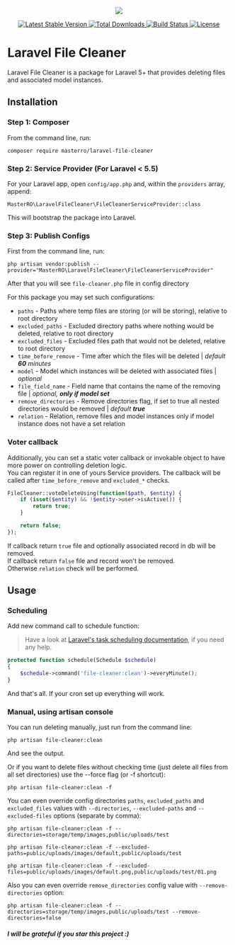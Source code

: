 <p align="center">
    <img src="https://raw.githubusercontent.com/laravel/art/master/logo-lockup/5%20SVG/2%20CMYK/1%20Full%20Color/laravel-logolockup-cmyk-red.svg">
</p>

<p align="center">
    <a href="https://packagist.org/packages/masterro/laravel-file-cleaner">
        <img src="https://img.shields.io/packagist/v/masterro/laravel-file-cleaner.svg?style=flat-rounded" alt="Latest Stable Version">
    </a>
    <a href="https://packagist.org/packages/masterro/laravel-file-cleaner">
        <img src="https://img.shields.io/packagist/dt/masterro/laravel-file-cleaner.svg?style=flat-rounded" alt="Total Downloads">
    </a>
    <a href="https://github.com/MasterRO94/laravel-file-cleaner/actions">
        <img src="https://github.com/MasterRO94/laravel-file-cleaner/workflows/Tests/badge.svg" alt="Build Status">
    </a>
    <a href="https://github.com/MasterRO94/laravel-file-cleaner/blob/master/LICENSE.txt">
        <img src="https://img.shields.io/github/license/MasterRO94/laravel-file-cleaner" alt="License">
    </a>
</p>

# Laravel File Cleaner

Laravel File Cleaner is a package for Laravel 5+ that provides deleting files and associated model instances.

## Installation

### Step 1: Composer

From the command line, run:

```
composer require masterro/laravel-file-cleaner
```

### Step 2: Service Provider (For Laravel < 5.5)

For your Laravel app, open `config/app.php` and, within the `providers` array, append:

```
MasterRO\LaravelFileCleaner\FileCleanerServiceProvider::class
```

This will bootstrap the package into Laravel.

### Step 3: Publish Configs

First from the command line, run:

```
php artisan vendor:publish --provider="MasterRO\LaravelFileCleaner\FileCleanerServiceProvider"
```

After that you will see `file-cleaner.php` file in config directory

For this package you may set such configurations:
* `paths` - Paths where temp files are storing (or will be storing), relative to root directory
* `excluded_paths` -  Excluded directory paths where nothing would be deleted, relative to root directory
* `excluded_files` - Excluded files path that would not be deleted, relative to root directory
* `time_before_remove` - Time after which the files will be deleted | _default **60** minutes_
* `model` - Model which instances will be deleted with associated files | _optional_
* `file_field_name` - Field name that contains the name of the removing file | _optional, **only if model set**_
* `remove_directories` - Remove directories flag, if set to true all nested directories would be removed | _default **true**_
* `relation` - Relation, remove files and model instances only if model instance does not have a set relation

### Voter callback
Additionally, you can set a static voter callback or invokable object to have more power on controlling deletion logic.  
You can register it in one of yours Service providers. The callback will be called after `time_before_remove` and `excluded_*` checks.

```php
FileCleaner::voteDeleteUsing(function($path, $entity) {
    if (isset($entity) && !$entity->user->isActive()) {
        return true;
    }

    return false;
});
```

If callback return `true` file and optionally associated record in db will be removed.  
If callback return `false` file and record won't be removed.  
Otherwise `relation` check will be performed. 
   

## Usage

### Scheduling

Add new command call to schedule function:
> Have a look at [Laravel's task scheduling documentation](https://laravel.com/docs/scheduling), if you need any help.

```php
protected function schedule(Schedule $schedule)
{
    $schedule->command('file-cleaner:clean')->everyMinute();
}
```

And that's all. If your cron set up everything will work.


### Manual, using artisan console

You can run deleting manually, just run from the command line:
```
php artisan file-cleaner:clean
```
And see the output.


Or if you want to delete files without checking time (just delete all files from all set directories) use the --force flag (or -f shortcut):
```
php artisan file-cleaner:clean -f
```

You can even override config directories `paths`, `excluded_paths` and `excluded_files` values with `--directories`, `--excluded-paths` and `--excluded-files` options (separate by comma):
```
php artisan file-cleaner:clean -f --directories=storage/temp/images,public/uploads/test
```
```
php artisan file-cleaner:clean -f --excluded-paths=public/uploads/images/default,public/uploads/test
```
```
php artisan file-cleaner:clean -f --excluded-files=public/uploads/images/default.png,public/uploads/test/01.png
```


Also you can even override `remove_directories` config value with `--remove-directories` option:
```
php artisan file-cleaner:clean -f --directories=storage/temp/images,public/uploads/test --remove-directories=false
```

#### _I will be grateful if you star this project :)_

